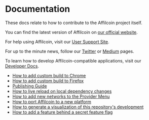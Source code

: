 # Documentation

These docs relate to how to contribute to the Affilcoin project itself.

You can find the latest version of Affilcoin on [our official website](https://affilcoin.com/).

For help using Affilcoin, visit our [User Support Site](https://affilcoin.zendesk.com/hc/en-us).

For up to the minute news, follow our [Twitter](https://twitter.com/affilcoin_io) or [Medium](https://medium.com/affilcoin) pages.

To learn how to develop Affilcoin-compatible applications, visit our [Developer Docs](https://affilcoin.github.io/affilcoin-docs/).

- [How to add custom build to Chrome](./add-to-chrome.md)
- [How to add custom build to Firefox](./add-to-firefox.md)
- [Publishing Guide](./publishing.md)
- [How to live reload on local dependency changes](./developing-on-deps.md)
- [How to add new networks to the Provider Menu](./adding-new-networks.md)
- [How to port Affilcoin to a new platform](./porting_to_new_environment.md)
- [How to generate a visualization of this repository's development](./development-visualization.md)
- [How to add a feature behind a secret feature flag](./secret-preferences.md)
